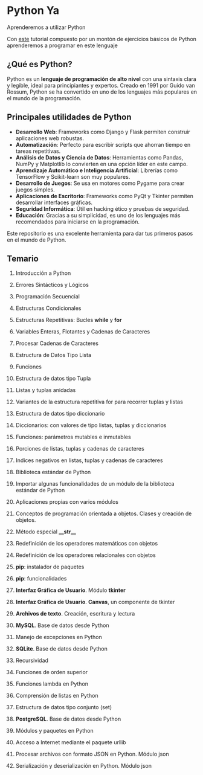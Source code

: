 # Python Ya

Aprenderemos a utilizar Python

Con [este](https://www.tutorialesprogramacionya.com/pythonya/index.php?inicio=0) tutorial compuesto por un montón de ejercicios básicos de Python aprenderemos a programar en este lenguaje

## ¿Qué es Python?

Python es un **lenguaje de programación de alto nivel** con una sintaxis clara y legible, ideal para principiantes y expertos. Creado en 1991 por Guido van Rossum, Python se ha convertido en uno de los lenguajes más populares en el mundo de la programación.

## Principales utilidades de Python

- **Desarrollo Web**: Frameworks como Django y Flask permiten construir aplicaciones web robustas.
- **Automatización**: Perfecto para escribir scripts que ahorran tiempo en tareas repetitivas.
- **Análisis de Datos y Ciencia de Datos**: Herramientas como Pandas, NumPy y Matplotlib lo convierten en una opción líder en este campo.
- **Aprendizaje Automático e Inteligencia Artificial**: Librerías como TensorFlow y Scikit-learn son muy populares.
- **Desarrollo de Juegos**: Se usa en motores como Pygame para crear juegos simples.
- **Aplicaciones de Escritorio**: Frameworks como PyQt y Tkinter permiten desarrollar interfaces gráficas.
- **Seguridad Informática**: Útil en hacking ético y pruebas de seguridad.
- **Educación**: Gracias a su simplicidad, es uno de los lenguajes más recomendados para iniciarse en la programación.

Este repositorio es una excelente herramienta para dar tus primeros pasos en el mundo de Python.

## Temario

1. Introducción a Python

2. Errores Sintácticos y Lógicos

3. Programación Secuencial

4. Estructuras Condicionales

5. Estructuras Repetitivas: Bucles **while** y **for**

6. Variables Enteras, Flotantes y Cadenas de Caracteres

7. Procesar Cadenas de Caracteres

8. Estructura de Datos Tipo Lista

9. Funciones

10. Estructura de datos tipo Tupla

11. Listas y tuplas anidadas

12. Variantes de la estructura repetitiva for para recorrer tuplas y listas

13. Estructura de datos tipo diccionario

14. Diccionarios: con valores de tipo listas, tuplas y diccionarios

15. Funciones: parámetros mutables e inmutables

16. Porciones de listas, tuplas y cadenas de caracteres

17. Indices negativos en listas, tuplas y cadenas de caracteres

18. Biblioteca estándar de Python

19. Importar algunas funcionalidades de un módulo de la biblioteca estándar de Python

20. Aplicaciones propias con varios módulos

21. Conceptos de programación orientada a objetos. Clases y creación de objetos.

22. Método especial **\_\_str\_\_**

23. Redefinición de los operadores matemáticos con objetos

24. Redefinición de los operadores relacionales con objetos

25. **pip**: instalador de paquetes

26. **pip**: funcionalidades

27. **Interfaz Gráfica de Usuario**. Módulo **tkinter**

28. **Interfaz Gráfica de Usuario**. **Canvas**, un componente de tkinter

29. **Archivos de texto**. Creación, escritura y lectura

30. **MySQL**. Base de datos desde Python

31. Manejo de excepciones en Python

32. **SQLite**. Base de datos desde Python

33. Recursividad

34. Funciones de orden superior

35. Funciones lambda en Python

36. Comprensión de listas en Python

37. Estructura de datos tipo conjunto (set)

38. **PostgreSQL**. Base de datos desde Python

39. Módulos y paquetes en Python

40. Acceso a Internet mediante el paquete urllib

41. Procesar archivos con formato JSON en Python. Módulo json

42. Serialización y deserialización en Python. Módulo json








